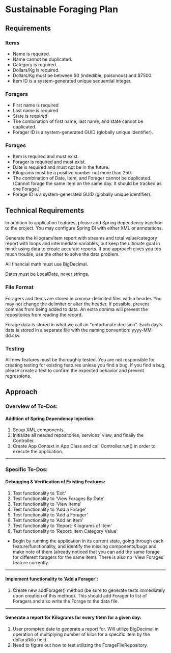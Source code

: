 # Sustainable Foraging Plan
## Requirements
### Items
* Name is required.
* Name cannot be duplicated.
* Category is required.
* Dollars/Kg is required.
* Dollars/Kg must be between $0 (indedible, poisonous) and $7500.
* Item ID is a system-generated unique sequential integer.
### Foragers
* First name is required
* Last name is required
* State is required
* The combination of first name, last name, and state cannot be duplicated.
* Forager ID is a system-generated GUID (globally unique identifier).
### Forages
* Item is required and must exist.
* Forager is required and must exist.
* Date is required and must not be in the future.
* Kilograms must be a positive number not more than 250.
* The combination of Date, Item, and Forager cannot be duplicated. (Cannot forage the same item on the same day. It should be tracked as one Forage.)
* Forage ID is a system-generated GUID (globally unique identifier).
## Technical Requirements
In addition to application features, please add Spring dependency injection to the project. You may configure Spring DI with either XML or annotations.

Generate the kilogram/item report with streams and total value/category report with loops and intermediate variables, but keep the ultimate goal in mind: using data to create accurate reports. If one approach gives you too much trouble, use the other to solve the data problem.

All financial math must use BigDecimal.

Dates must be LocalDate, never strings.
### File Format
Foragers and Items are stored in comma-delimited files with a header. You may not change the delimiter or alter the header. If possible, prevent commas from being added to data. An extra comma will prevent the repositories from reading the record.

Forage data is stored in what we call an "unfortunate decision". Each day's data is stored in a separate file with the naming convention: yyyy-MM-dd.csv.
### Testing
All new features must be thoroughly tested. You are not responsible for creating testing for existing features unless you find a bug. If you find a bug, please create a test to confirm the expected behavior and prevent regressions.
## Approach
### Overview of To-Dos:
#### Addition of Spring Dependency Injection:

1. Setup XML components.
2. Initialize all needed repositories, services, view, and finally the Controller.
3. Create App Context in App Class and call Controller.run() in order to execute the application.
****
### Specific To-Dos:
#### Debugging & Verification of Existing Features:

1. Test functionality to 'Exit'
2. Test functionality to 'View Forages By Date'
3. Test functionality to 'View Items'
4. Test functionality to 'Add a Forage'
5. Test functionality to 'Add a Forager'
6. Test functionality to 'Add an Item'
7. Test functionality to 'Report: Kilograms of Item'
8. Test functionality to 'Report: Item Category Value'
* Begin by running the application in its current state, going through each feature/functionality, and identify the missing components/bugs and make note of them (already noticed that you can add the same forage for different foragers for the same item). There is also no 'View Forages' feature currently.
****
#### Implement functionality to 'Add a Forager':
1. Create new addForager() method (be sure to generate tests immediately upon creation of this method). This should add Forager to list of Foragers and also write the Forage to the data file.
****
#### Generate a report for Kilograms for every titem for a given day:
1. User prompted date to generate a report for. Will utilize BigDecimal in operation of multiplying number of kilos for a specific item by the dollars/kilo field.
2. Need to figure out how to test utilizing the ForageFileRepository.
